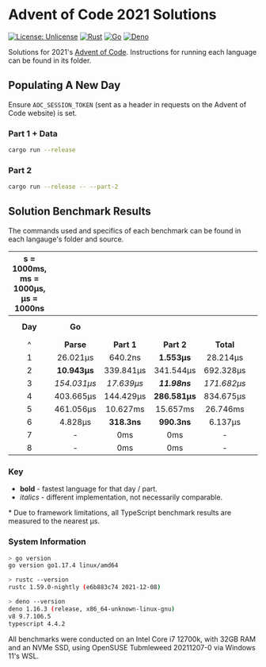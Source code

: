 # Advent of Code 2021 Solutions

[![License: Unlicense](https://img.shields.io/badge/license-Unlicense-blue.svg)](http://unlicense.org/)
[![Rust](https://github.com/maneac/aoc2021/actions/workflows/rust.yml/badge.svg)](https://github.com/maneac/aoc2021/actions/workflows/rust.yml)
[![Go](https://github.com/maneac/aoc2021/actions/workflows/golang.yml/badge.svg)](https://github.com/maneac/aoc2021/actions/workflows/golang.yml)
[![Deno](https://github.com/maneac/aoc2021/actions/workflows/deno.yml/badge.svg)](https://github.com/maneac/aoc2021/actions/workflows/deno.yml)

Solutions for 2021's [Advent of Code](https://adventofcode.com/2021). Instructions for running each language can be found in its folder.

## Populating A New Day

Ensure `AOC_SESSION_TOKEN` (sent as a header in requests on the Advent of Code website) is set.

### Part 1 + Data

```bash
cargo run --release
```

### Part 2

```bash
cargo run --release -- --part-2
```

## Solution Benchmark Results

The commands used and specifics of each benchmark can be found in each langauge's folder and source.

<centre>

| s = 1000ms, ms = 1000&mu;s, &mu;s = 1000ns                                                                                                                                                                                          |||||||||||||||
|:---------:|:-----------------:|:-----------------:|:-----------------:|:-----------------:|:-----:|:-----------------:|:-----------------:|:-----------------:|:-----------------:|:-----:|:---------:|:-------------:|:-------------:|:---------:|
| **Day**   |                               **Go**                                       ||||&nbsp; |                            **Rust**                                        ||||&nbsp; |            **TypeScript (Deno)\***                    |
| ^         | **Parse**         | **Part 1**        | **Part 2**        | **Total**         |&nbsp; | **Parse**         | **Part 1**        | **Part 2**        | **Total**         |&nbsp; | **Parse** | **Part 1**    | **Part 2**    | **Total** |
| 1         | 26.021&mu;s       | 640.2ns           | **1.553&mu;s**    | 28.214&mu;s       |&nbsp; | **22.965&mu;s**   | **411ns**         | 3.833&mu;s        | **27.209&mu;s**   |&nbsp; | 116&mu;s  | 36&mu;s       | 88&mu;s       | 240&mu;s  |
| 2         | **10.943&mu;s**   | 339.841&mu;s      | 341.544&mu;s      | 692.328&mu;s      |&nbsp; | 17.61&mu;s        | **734ns**         | **589ns**         | **18.933&mu;s**   |&nbsp; | 180&mu;s  | 32&mu;s       | 16&mu;s       | 228&mu;s  |
| 3         | *154.031&mu;s*    | *17.639&mu;s*     | ***11.98ns***     | *171.682&mu;s*    |&nbsp; | **55.775&mu;s**   | **6.083&mu;s**    | 80.437&mu;s       | **142.295&mu;s**  |&nbsp; | 224&mu;s  | 216&mu;s      | 52&mu;s       | 492&mu;s  |
| 4         | 403.665&mu;s      | 144.429&mu;s      | **286.581&mu;s**  | 834.675&mu;s      |&nbsp; | **20.331&mu;s**   | **104.342&mu;s**  | 428.096&mu;s      | **552.769&mu;s**  |&nbsp; | 320&mu;s  | 3.132ms       | 2.936ms       | 6.388ms   |
| 5         | 461.056&mu;s      | 10.627ms          | 15.657ms          | 26.746ms          |&nbsp; | **25.155&mu;s**   | **1.275ms**       | **1.548ms**       | **2.848ms**       |&nbsp; | 348&mu;s  | 72.576ms      | 54.76ms       | 127.684ms |
| 6         | 4.828&mu;s        | **318.3ns**       | **990.3ns**       | 6.137&mu;s        |&nbsp; | **3.128&mu;s**    | 364ns             | 1.123&mu;s        | **4.615&mu;s**    |&nbsp; | 16&mu;s   | 1.2&mu;s      | 4.8&mu;s      | 22&mu;s   |
| 7         | -                 | 0ms               | 0ms               | -                 |&nbsp; | -                 | 0ms               | 0ms               | -                 |&nbsp; | -         | 0ms           | 0ms           | -         |
| 8         | -                 | 0ms               | 0ms               | -                 |&nbsp; | -                 | 0ms               | 0ms               | -                 |&nbsp; | -         | 0ms           | 0ms           | -         |

</centre>

### Key

- **bold** - fastest language for that day / part.
- *italics* - different implementation, not necessarily comparable.

\* Due to framework limitations, all TypeScript benchmark results are measured to the nearest &mu;s.

### System Information

```sh
> go version
go version go1.17.4 linux/amd64

> rustc --version
rustc 1.59.0-nightly (e6b883c74 2021-12-08)

> deno --version
deno 1.16.3 (release, x86_64-unknown-linux-gnu)
v8 9.7.106.5
typescript 4.4.2
```

All benchmarks were conducted on an Intel Core i7 12700k, with 32GB RAM and an NVMe SSD, using OpenSUSE Tubmleweed 20211207-0 via Windows 11's WSL.
